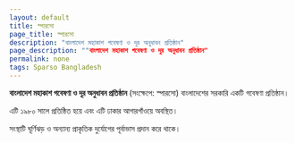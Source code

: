 ```yaml
---
layout: default
title: স্পারসো
page_title: স্পারসো
description: "বাংলাদেশ মহাকাশ গবেষণা ও দূর অনুধাবন প্রতিষ্ঠান"
page_description: ""বাংলাদেশ মহাকাশ গবেষণা ও দূর অনুধাবন প্রতিষ্ঠান"
permalink: none
tags: Sparso Bangladesh
---
```


**বাংলাদেশ মহাকাশ গবেষণা ও দূর অনুধাবন প্রতিষ্ঠান** (সংক্ষেপে: স্পারসো) বাংলাদেশের সরকারি একটি গবেষণা প্রতিষ্ঠান।

এটি ১৯৮০ সালে প্রতিষ্ঠিত হয়ে এবং এটি ঢাকার আগারগাঁওয়ে অবস্থিত।

সংস্থাটি ঘূর্ণিঝড় ও অন্যান্য প্রাকৃতিক দুর্যোগের পূর্বাভাস প্রদান করে থাকে।
